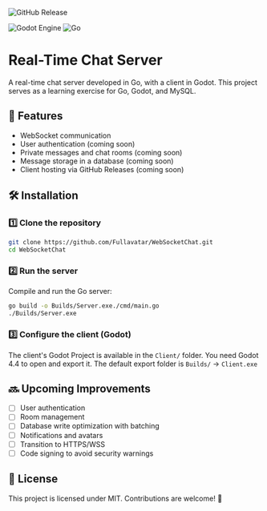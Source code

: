 ![GitHub Release](https://img.shields.io/github/v/release/Fullavatar/WebSocketChat?display_name=tag&style=flat)

![Godot Engine](https://img.shields.io/badge/GODOT-%23FFFFFF.svg?style=for-the-badge&logo=godot-engine)   ![Go](https://img.shields.io/badge/go-%2300ADD8.svg?style=for-the-badge&logo=go&logoColor=white)



# Real-Time Chat Server

A real-time chat server developed in Go, with a client in Godot. This project serves as a learning exercise for Go, Godot, and MySQL.

## 📌 Features

- WebSocket communication
- User authentication (coming soon)
- Private messages and chat rooms (coming soon)
- Message storage in a database (coming soon)
- Client hosting via GitHub Releases (coming soon)

## 🛠 Installation

### 1️⃣ Clone the repository
```bash
git clone https://github.com/Fullavatar/WebSocketChat.git
cd WebSocketChat
```

### 2️⃣ Run the server

Compile and run the Go server:
```bash
go build -o Builds/Server.exe./cmd/main.go
./Builds/Server.exe
```

### 3️⃣ Configure the client (Godot)
The client's Godot Project is available in the `Client/` folder. You need Godot 4.4 to open and export it.
The default export folder is `Builds/` -> `Client.exe`


## 🔜 Upcoming Improvements

- [ ] User authentication
- [ ] Room management
- [ ] Database write optimization with batching
- [ ] Notifications and avatars
- [ ] Transition to HTTPS/WSS
- [ ] Code signing to avoid security warnings

## 📜 License

This project is licensed under MIT. Contributions are welcome! 🚀
